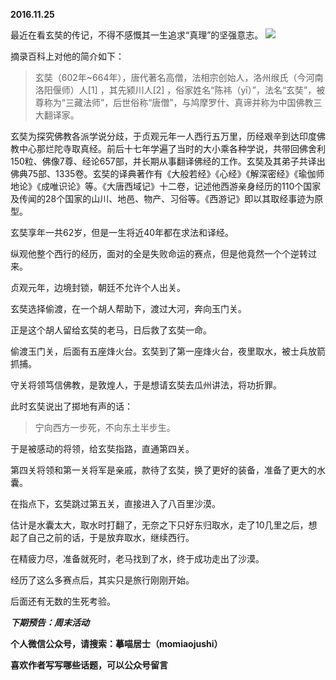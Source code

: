 
**2016.11.25**

最近在看玄奘的传记，不得不感慨其一生追求“真理”的坚强意志。
![](http://upload-images.jianshu.io/upload_images/51001-bb21eb9c87affb2f.jpg)


摘录百科上对他的简介如下：
>玄奘（602年~664年），唐代著名高僧，法相宗创始人，洛州缑氏（今河南洛阳偃师）人[1]  ，其先颍川人[2]  ，俗家姓名“陈祎（yī）”，法名“玄奘”，被尊称为“三藏法师”，后世俗称“唐僧”，与鸠摩罗什、真谛并称为中国佛教三大翻译家。

玄奘为探究佛教各派学说分歧，于贞观元年一人西行五万里，历经艰辛到达印度佛教中心那烂陀寺取真经。前后十七年学遍了当时的大小乘各种学说，共带回佛舍利150粒、佛像7尊、经论657部，并长期从事翻译佛经的工作。玄奘及其弟子共译出佛典75部、1335卷。玄奘的译典著作有《大般若经》《心经》《解深密经》《瑜伽师地论》《成唯识论》等。《大唐西域记》十二卷，记述他西游亲身经历的110个国家及传闻的28个国家的山川、地邑、物产、习俗等。《西游记》即以其取经事迹为原型。



玄奘享年一共62岁，但是一生将近40年都在求法和译经。

纵观他整个西行的经历，面对的全是失败命运的赛点，但是他竟然一个个逆转过来。

贞观元年，边境封锁，朝廷不允许个人出关。

玄奘选择偷渡，在一个胡人帮助下，渡过大河，奔向玉门关。

正是这个胡人留给玄奘的老马，日后救了玄奘一命。

偷渡玉门关，后面有五座烽火台。玄奘到了第一座烽火台，夜里取水，被士兵放箭抓捕。

守关将领笃信佛教，是敦煌人，于是想请玄奘去瓜州讲法，将功折罪。

此时玄奘说出了掷地有声的话：
>宁向西方一步死，不向东土半步生。


于是被感动的将领，给玄奘指路，直通第四关。

第四关将领和第一关将军是亲戚，款待了玄奘，换了更好的装备，准备了更大的水囊。

在指点下，玄奘跳过第五关，直接进入了八百里沙漠。

估计是水囊太大，取水时打翻了，无奈之下只好东归取水，走了10几里之后，想起了自己之前的话，于是放弃取水，继续西行。

在精疲力尽，准备就死时，老马找到了水，终于成功走出了沙漠。

经历了这么多赛点后，其实只是旅行刚刚开始。

后面还有无数的生死考验。


***下期预告：周末活动***


**个人微信公众号，请搜索：摹喵居士（momiaojushi）**

**喜欢作者写写哪些话题，可以公众号留言**
